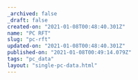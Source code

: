 ```yaml
---
_archived: false
_draft: false
created-on: "2021-01-08T00:48:40.301Z"
name: "PC RFT"
slug: "pc-rft"
updated-on: "2021-01-08T00:48:40.301Z"
published-on: "2021-01-08T00:49:14.079Z"
tags: "pc_data"
layout: "single-pc-data.html"
---
```



